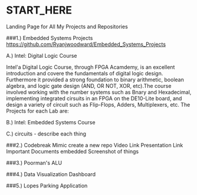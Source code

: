 # START_HERE
Landing Page for All My Projects and Repositories


###1.) Embedded Systems Projects
  https://github.com/Ryanjwoodward/Embedded_Systems_Projects
  
  A.) Intel: Digital Logic Course
    
Intel'a Digital Logic Course, through FPGA Acamdemy, is an excellent introduction and covere the fundamentals of digital logic design.        Furthermore it provided a strong foundation to binary arithmetic, boolean algebra, and logic gate design (AND, OR NOT, XOR, etc).The course involved working with the number systems such as Bnary and Hexadecimal, implementing integrated cirsuits in an FPGA on the DE10-Lite board, and design a variety of circuit such as Flip-Flops, Adders, Multiplexers, etc. The Projects for each Lab are: 
 
  B.) Intel: Embedded Systems Course
 
  C.) circuits
    - describe each thing
   
###2.) Codebreak Mimic 
create a new repo
  Video Link
  Presentation Link
  Important Documents embedded
  Screenshot of things
  
###3.) Poorman's ALU


###4.) Data Visualization Dashboard

###5.) Lopes Parking Application
